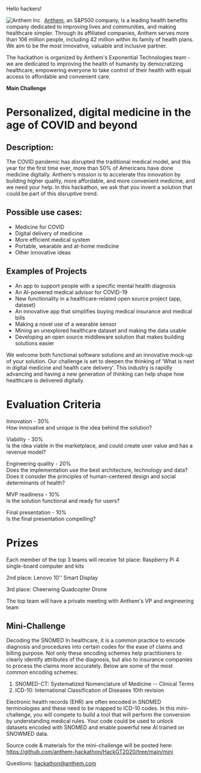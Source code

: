 Hello hackers!

<img src="https://www.antheminc.com/cs/fragments/wp-global-css/images/wp_logo.gif"
     alt="Anthem Inc"
     style="float: left; margin-right: 10px;"
     href="antheminc.com"/>

[Anthem](antheminc.com), an S&P500 company, is a leading health benefits company dedicated to improving lives and communities, and making healthcare simpler. Through its affiliated companies, Anthem serves more than 106 million people, including 42 million within its family of health plans. We aim to be the most innovative, valuable and inclusive partner.

The hackathon is organized by Anthem's Exponential Technologies team - we are dedicated to improving the health of humanity by democratizing healthcare, empowering everyone to take control of their health with equal access to affordable and convenient care.


**Main Challenge**
# Personalized, digital medicine in the age of COVID and beyond

## Description: 
The COVID pandemic has disrupted the traditional medical model, and this year for the first time ever, more than 50% of Americans have done medicine digitally. Anthem's mission is to accelerate this innovation by building higher quality, more affordable, and more convenient medicine, and we need your help. In this hackathon, we ask that you invent a solution that could be part of this disruptive trend.

## Possible use cases: 
* Medicine for COVID
* Digital delivery of medicine
* More efficient medical system
* Portable, wearable and at-home medicine
* Other innovative ideas


## Examples of Projects
* An app to support people with a specific mental health diagnosis
* An AI-powered medical advisor for COVID-19
* New functionality in a healthcare-related open source project (app, dataset) 
* An innovative app that simplifies buying medical insurance and medical bills
* Making a novel use of a wearable sensor
* Mining an unexplored healthcare dataset and making the data usable
* Developing an open source middleware solution that makes building solutions easier

We welcome both functional software solutions and an innovative mock-up of your solution. Our challenge is set to deepen the thinking of ‘What is next in digital medicine and health care delivery’. This industry is rapidly advancing and having a new generation of thinking can help shape how healthcare is delivered digitally.


# Evaluation Criteria
Innovation - 30% <br/>
How innovative and unique is the idea behind the solution?

Viability - 30%<br/>
Is the idea viable in the marketplace, and could create user value and has a revenue model?

Engineering quality - 20%<br/>
Does the implementation use the best architecture, technology and data?
Does it consider the principles of human-centered design and social determinants of health?

MVP readiness - 10%<br/>
Is the solution functional and ready for users?

Final presentation - 10%<br/>
Is the final presentation compelling?

# Prizes
Each member of the top 3 teams will receive
1st place: Raspberry Pi 4 single-board computer and kits

2nd place: Lenovo 10'' Smart Display 

3rd place: Cheerwing Quadcopter Drone

The top team will have a private meeting with Anthem's VP and engineering team


## Mini-Challenge
Decoding the SNOMED
In healthcare, it is a common practice to encode diagnosis and procedures into certain codes for the ease of claims and billing purpose. Not only these encoding schemes help practitioners to clearly identify attributes of the diagnosis, but also to insurance companies to process the claims more accurately. Below are some of the most common encoding schemes:

1. SNOMED-CT: Systematized Nomenclature of Medicine -- Clinical Terms
2. ICD-10: International Classification of Diseases 10th revision

Electronic health records (EHR) are often encoded in SNOMED terminologies and these need to be mapped to ICD-10 codes. In this mini-challenge, you will compete to build a tool that will perform the conversion by understanding medical rules. Your code could be used to unlock datasets encoded with SNOMED and enable powerful new AI trained on SNOWMED data.

Source code & materials for the mini-challenge will be posted here: https://github.com/anthem-hackathon/HackGT2020/tree/main/mini

Questions: hackathon@anthem.com

